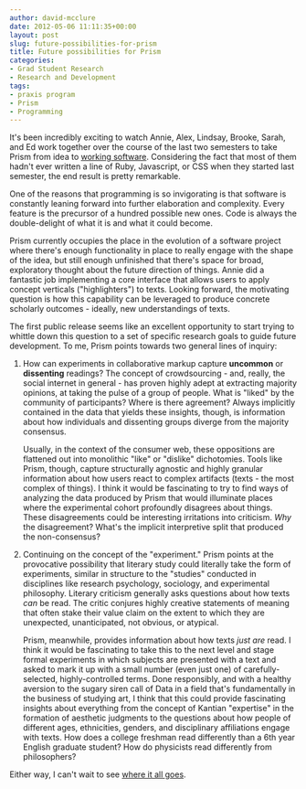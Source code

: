 ```yaml
---
author: david-mcclure
date: 2012-05-06 11:11:35+00:00
layout: post
slug: future-possibilities-for-prism
title: Future possibilities for Prism
categories:
- Grad Student Research
- Research and Development
tags:
- praxis program
- Prism
- Programming
---
```


It's been incredibly exciting to watch Annie, Alex, Lindsay, Brooke, Sarah, and Ed work together over the course of the last two semesters to take Prism from idea to [working software](http://prism.scholarslab.org). Considering the fact that most of them hadn't ever written a line of Ruby, Javascript, or CSS when they started last semester, the end result is pretty remarkable.

One of the reasons that programming is so invigorating is that software is constantly leaning forward into further elaboration and complexity. Every feature is the precursor of a hundred possible new ones. Code is always the double-delight of what it is and what it could become.

Prism currently occupies the place in the evolution of a software project where there's enough functionality in place to really engage with the shape of the idea, but still enough unfinished that there's space for broad, exploratory thought about the future direction of things. Annie did a fantastic job implementing a core interface that allows users to apply concept verticals ("highlighters") to texts. Looking forward, the motivating question is how this capability can be leveraged to produce concrete scholarly outcomes - ideally, new understandings of texts.

The first public release seems like an excellent opportunity to start trying to whittle down this question to a set of specific research goals to guide future development. To me, Prism points towards two general lines of inquiry:



	
1. How can experiments in collaborative markup capture **uncommon** or **dissenting** readings? The concept of crowdsourcing - and, really, the social internet in general - has proven highly adept at extracting majority opinions, at taking the pulse of a group of people. What is "liked" by the community of participants? Where is there agreement? Always implicitly contained in the data that yields these insights, though, is information about how individuals and dissenting groups diverge from the majority consensus.


    Usually, in the context of the consumer web, these oppositions are flattened out into monolithic "like" or "dislike" dichotomies. Tools like Prism, though, capture structurally agnostic and highly granular information about how users react to complex artifacts (texts - the most complex of things). I think it would be fascinating to try to find ways of analyzing the data produced by Prism that would illuminate places where the experimental cohort profoundly disagrees about things. These disagreements could be interesting irritations into criticism. _Why_ the disagreement? What's the implicit interpretive split that produced the non-consensus?

	
2. Continuing on the concept of the "experiment." Prism points at the provocative possibility that literary study could literally take the form of experiments, similar in structure to the "studies" conducted in disciplines like research psychology, sociology, and experimental philosophy. Literary criticism generally asks questions about how texts _can_ be read. The critic conjures highly creative statements of meaning that often stake their value claim on the extent to which they are unexpected, unanticipated, not obvious, or atypical.


    Prism, meanwhile, provides information about how texts _just are_ read. I think it would be fascinating to take this to the next level and stage formal experiments in which subjects are presented with a text and asked to mark it up with a small number (even just one) of carefully-selected, highly-controlled terms. Done responsibly, and with a healthy aversion to the sugary siren call of Data in a field that's fundamentally in the business of studying art, I think that this could provide fascinating insights about everything from the concept of Kantian "expertise" in the formation of aesthetic judgments to the questions about how people of different ages, ethnicities, genders, and disciplinary affiliations engage with texts. How does a college freshman read differently than a 6th year English graduate student? How do physicists read differently from philosophers?


Either way, I can't wait to see [where it all goes](http://praxis.scholarslab.org).
